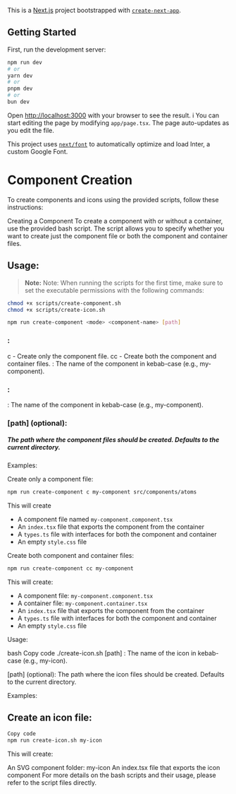 This is a [Next.js](https://nextjs.org/) project bootstrapped with [`create-next-app`](https://github.com/vercel/next.js/tree/canary/packages/create-next-app).

## Getting Started

First, run the development server:

```bash
npm run dev
# or
yarn dev
# or
pnpm dev
# or
bun dev
```

Open [http://localhost:3000](http://localhost:3000) with your browser to see the result.
i
You can start editing the page by modifying `app/page.tsx`. The page auto-updates as you edit the file.

This project uses [`next/font`](https://nextjs.org/docs/basic-features/font-optimization) to automatically optimize and load Inter, a custom Google Font.

# Component Creation

To create components and icons using the provided scripts, follow these instructions:

Creating a Component
To create a component with or without a container, use the provided bash script. The script allows you to specify whether you want to create just the component file or both the component and container files.

## Usage:

> **Note:** Note: When running the scripts for the first time, make sure to set the executable permissions with the following commands:

```bash
chmod +x scripts/create-component.sh
chmod +x scripts/create-icon.sh
```

```bash
npm run create-component <mode> <component-name> [path]
```

### <mode>:

c - Create only the component file.
cc - Create both the component and container files.
<component-name>: The name of the component in kebab-case (e.g., my-component).

### <component-name>:

<component-name>: The name of the component in kebab-case (e.g., my-component).

### [path] (optional):

##### The path where the component files should be created. Defaults to the current directory.

Examples:

Create only a component file:

```bash
npm run create-component c my-component src/components/atoms
```

This will create

- A component file named `my-component.component.tsx`
- An `index.tsx` file that exports the component from the container
- A `types.ts` file with interfaces for both the component and container
- An empty `style.css` file

Create both component and container files:

```bash
npm run create-component cc my-component
```

This will create:

- A component file: `my-component.component.tsx`
- A container file: `my-component.container.tsx`
- An `index.tsx` file that exports the component from the container
- A `types.ts` file with interfaces for both the component and container
- An empty `style.css` file

Usage:

bash
Copy code
./create-icon.sh <icon-name> [path]
<icon-name>: The name of the icon in kebab-case (e.g., my-icon).

[path] (optional): The path where the icon files should be created. Defaults to the current directory.

Examples:

## Create an icon file:

```bash
Copy code
npm run create-icon.sh my-icon
```

This will create:

An SVG component folder: my-icon
An index.tsx file that exports the icon component
For more details on the bash scripts and their usage, please refer to the script files directly.
